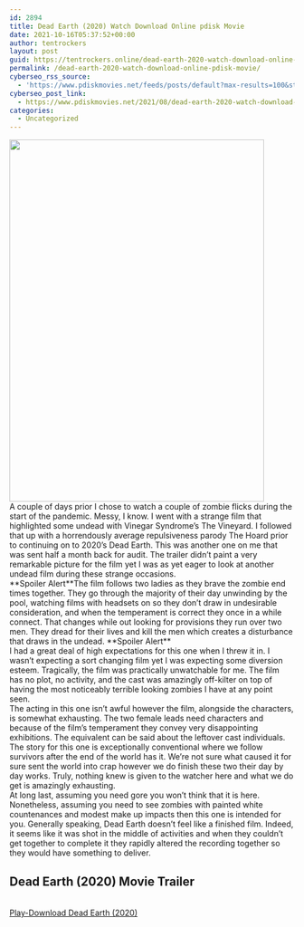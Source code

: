 ```yaml
---
id: 2894
title: Dead Earth (2020) Watch Download Online pdisk Movie
date: 2021-10-16T05:37:52+00:00
author: tentrockers
layout: post
guid: https://tentrockers.online/dead-earth-2020-watch-download-online-pdisk-movie/
permalink: /dead-earth-2020-watch-download-online-pdisk-movie/
cyberseo_rss_source:
  - 'https://www.pdiskmovies.net/feeds/posts/default?max-results=100&start-index=701'
cyberseo_post_link:
  - https://www.pdiskmovies.net/2021/08/dead-earth-2020-watch-download-online.html
categories:
  - Uncategorized
---
```

<div class="separator">
  <a href="https://1.bp.blogspot.com/-ZgsacbLAvmI/YS5MQZCexEI/AAAAAAAAAjU/BC2FhESYAPwXpx3oPQn-9DHGJi8MT8yNwCLcBGAsYHQ/s1219/Dead%2BEarth%2B%25282020%2529%2BWatch%2BDownload%2BOnline%2Bpdisk%2BMovie.jpg" imageanchor="1"><img loading="lazy" border="0" data-original-height="1219" data-original-width="858" height="640" src="https://1.bp.blogspot.com/-ZgsacbLAvmI/YS5MQZCexEI/AAAAAAAAAjU/BC2FhESYAPwXpx3oPQn-9DHGJi8MT8yNwCLcBGAsYHQ/w450-h640/Dead%2BEarth%2B%25282020%2529%2BWatch%2BDownload%2BOnline%2Bpdisk%2BMovie.jpg" width="450" /></a>
</div>

<div>
  <span>A couple of days prior I chose to watch a couple of zombie flicks during the start of the pandemic. Messy, I know. I went with a strange film that highlighted some undead with Vinegar Syndrome&#8217;s The Vineyard. I followed that up with a horrendously average repulsiveness parody The Hoard prior to continuing on to 2020&#8217;s Dead Earth. This was another one on me that was sent half a month back for audit. The trailer didn&#8217;t paint a very remarkable picture for the film yet I was as yet eager to look at another undead film during these strange occasions.&nbsp;</span>
</div>

<div>
  <span>**Spoiler Alert**The film follows two ladies as they brave the zombie end times together. They go through the majority of their day unwinding by the pool, watching films with headsets on so they don&#8217;t draw in undesirable consideration, and when the temperament is correct they once in a while connect. That changes while out looking for provisions they run over two men. They dread for their lives and kill the men which creates a disturbance that draws in the undead. **Spoiler Alert**&nbsp;</span>
</div>

<div>
  <span>I had a great deal of high expectations for this one when I threw it in. I wasn&#8217;t expecting a sort changing film yet I was expecting some diversion esteem. Tragically, the film was practically unwatchable for me. The film has no plot, no activity, and the cast was amazingly off-kilter on top of having the most noticeably terrible looking zombies I have at any point seen.&nbsp;</span>
</div>

<div>
  <span>The acting in this one isn&#8217;t awful however the film, alongside the characters, is somewhat exhausting. The two female leads need characters and because of the film&#8217;s temperament they convey very disappointing exhibitions. The equivalent can be said about the leftover cast individuals. The story for this one is exceptionally conventional where we follow survivors after the end of the world has it. We&#8217;re not sure what caused it for sure sent the world into crap however we do finish these two their day by day works. Truly, nothing knew is given to the watcher here and what we do get is amazingly exhausting.&nbsp;</span>
</div>

<div>
  <span>At long last, assuming you need gore you won&#8217;t think that it is here. Nonetheless, assuming you need to see zombies with painted white countenances and modest make up impacts then this one is intended for you. Generally speaking, Dead Earth doesn&#8217;t feel like a finished film. Indeed, it seems like it was shot in the middle of activities and when they couldn&#8217;t get together to complete it they rapidly altered the recording together so they would have something to deliver.</span>
</div>

<div>
  <h2>
    <span>Dead Earth (2020)&nbsp;Movie Trailer</span>
  </h2>
</div>

  
<a href="https://kofilink.com/1/bnYyanN0MDAxZ294?dn=1" onclick="window.open('https://kofilink.com/1/bnYyanN0MDAxZ294?dn=1','popup','width=600,height=600'); return false;" target="popup" rel="noopener"><br /> Play-Download Dead Earth (2020)<br /> </a>